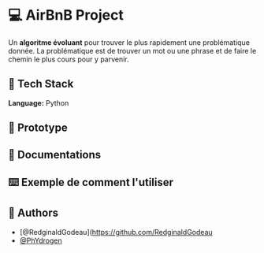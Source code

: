 # 💻 AirBnB Project

Un **algoritme évoluant** pour trouver le plus rapidement une problématique donnée.
La problématique est de trouver un mot ou une phrase et de faire le chemin le plus cours pour y parvenir.


## 🔧 Tech Stack

**Language:** Python

## 📝 Prototype


## 📑 Documentations

## ⌨️ Exemple de comment l'utiliser


## 👦 Authors

- [@RedginaldGodeau](https://github.com/RedginaldGodeau
- [@PhYdrogen](https://github.com/PhYdrogen)
